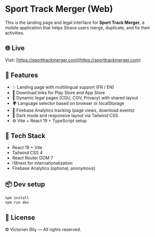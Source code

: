 # Sport Track Merger (Web)

This is the landing page and legal interface for **Sport Track Merger**, a mobile application that helps Strava users merge, duplicate, and fix their activities.

## 🌐 Live

Visit: [https://sporttrackmerger.com](https://sporttrackmerger.com)

## 🚀 Features

- ✨ Landing page with multilingual support (FR / EN)
- 📲 Download links for Play Store and App Store
- 📄 Dynamic legal pages (CGU, CGV, Privacy) with shared layout
- 🌍 Language selector based on browser or localStorage
- 🎯 Firebase Analytics tracking (page views, download events)
- 🌙 Dark mode and responsive layout via Tailwind CSS
- ⚙️ Vite + React 19 + TypeScript setup

## 📁 Tech Stack

- React 19 + Vite
- Tailwind CSS 4
- React Router DOM 7
- i18next for internationalization
- Firebase Analytics (optional, anonymous)

## 📦 Dev setup

```bash
npm install
npm run dev
```

## 📄 License

© Victorien Bily — All rights reserved.